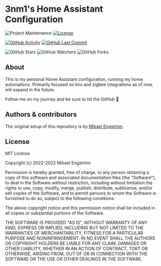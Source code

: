 # 3nm1's Home Assistant Configuration

![Project Maintenance][maintenance-shield]
[![License][license-shield]](LICENSE.md)


[![GitHub Activity][commits-shield]][commits]
[![GitHub Last Commit][last-commit-shield]][commits]

![GitHub Stars][stars-shield]
![GitHub Watchers][watchers-shield]
![GitHub Forks][forks-shield]

## About

This is my personal Home Assistant configuration, running my home automations. Primarily focused on knx and zigbee integrations as of now, will expand in the future.

Follow me on my journey and be sure to hit the GitHub :star2:

## Authors & contributors

The original setup of this repository is by [Mikael Engström][3nm1].

## License

MIT License

Copyright (c) 2022-2022 Mikael Engström

Permission is hereby granted, free of charge, to any person obtaining a copy
of this software and associated documentation files (the "Software"), to deal
in the Software without restriction, including without limitation the rights
to use, copy, modify, merge, publish, distribute, sublicense, and/or sell
copies of the Software, and to permit persons to whom the Software is
furnished to do so, subject to the following conditions:

The above copyright notice and this permission notice shall be included in all
copies or substantial portions of the Software.

THE SOFTWARE IS PROVIDED "AS IS", WITHOUT WARRANTY OF ANY KIND, EXPRESS OR
IMPLIED, INCLUDING BUT NOT LIMITED TO THE WARRANTIES OF MERCHANTABILITY,
FITNESS FOR A PARTICULAR PURPOSE AND NONINFRINGEMENT. IN NO EVENT SHALL THE
AUTHORS OR COPYRIGHT HOLDERS BE LIABLE FOR ANY CLAIM, DAMAGES OR OTHER
LIABILITY, WHETHER IN AN ACTION OF CONTRACT, TORT OR OTHERWISE, ARISING FROM,
OUT OF OR IN CONNECTION WITH THE SOFTWARE OR THE USE OR OTHER DEALINGS IN THE
SOFTWARE.

[commits-shield]: https://img.shields.io/github/commit-activity/y/3nm1/Home-AssistantConfig?style=for-the-badge
[commits]: https://github.com/3nm1/Home-AssistantConfig/commits/master
[contributors]: https://img.shields.io/github/contributors/3nm1/Home-AssistantConfig?style=for-the-badge
[3nm1]: https://github.com/3nm1
[home-assistant]: https://home-assistant.io
[license-shield]: https://img.shields.io/github/license/3nm1/Home-AssistantConfig?style=for-the-badge
[maintenance-shield]: https://img.shields.io/maintenance/yes/2025?style=for-the-badge
[last-commit-shield]: https://img.shields.io/github/last-commit/3nm1/Home-AssistantConfig?style=for-the-badge
[stars-shield]: https://img.shields.io/github/stars/3nm1/Home-AssistantConfig?style=social
[forks-shield]: https://img.shields.io/github/forks/3nm1/Home-AssistantConfig?style=social
[watchers-shield]: https://img.shields.io/github/watchers/3nm1/Home-AssistantConfig?style=social
